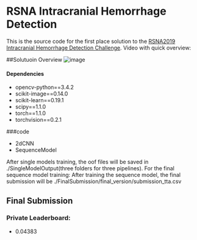 # RSNA Intracranial Hemorrhage Detection
This is the source code for the first place solution to the [RSNA2019 Intracranial Hemorrhage Detection Challenge](https://www.kaggle.com/c/rsna-intracranial-hemorrhage-detection). 
Video with quick overview: 

##Solutuoin Overview
![image](https://github.com/SeuTao/RSNA2019_1st_place_solution/blob/master/png/overview.png)

#### Dependencies
- opencv-python==3.4.2
- scikit-image==0.14.0
- scikit-learn==0.19.1
- scipy==1.1.0
- torch==1.1.0
- torchvision==0.2.1

###code
- 2dCNN
- SequenceModel

After single models training,  the oof files will be saved in ./SingleModelOutput(three folders for three pipelines). For the final sequence model training:
After training the sequence model, the final submission will be ./FinalSubmission/final_version/submission_tta.csv

## Final Submission
### Private Leaderboard:
- 0.04383